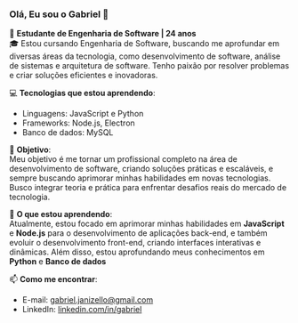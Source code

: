 ### Olá, Eu sou o Gabriel 👋

🔧 **Estudante de Engenharia de Software | 24 anos**  
🎓 Estou cursando Engenharia de Software, buscando me aprofundar em diversas áreas da tecnologia, como desenvolvimento de software, análise de sistemas e arquitetura de software. Tenho paixão por resolver problemas e criar soluções eficientes e inovadoras.

💻 **Tecnologias que estou aprendendo**:  
- Linguagens: JavaScript e Python
- Frameworks: Node.js, Electron
- Banco de dados: MySQL

🚀 **Objetivo**:  
Meu objetivo é me tornar um profissional completo na área de desenvolvimento de software, criando soluções práticas e escaláveis, e sempre buscando aprimorar minhas habilidades em novas tecnologias. Busco integrar teoria e prática para enfrentar desafios reais do mercado de tecnologia.

🌱 **O que estou aprendendo**:  
Atualmente, estou focado em aprimorar minhas habilidades em **JavaScript** e **Node.js** para o desenvolvimento de aplicações back-end, e também evoluir o desenvolvimento front-end, criando interfaces interativas e dinâmicas. Além disso, estou aprofundando meus conhecimentos em **Python** e **Banco de dados**

📫 **Como me encontrar**:  
- E-mail: gabriel.janizello@gmail.com
- LinkedIn: [linkedin.com/in/gabriel](https://www.linkedin.com/in/gabriel-janizello/)


